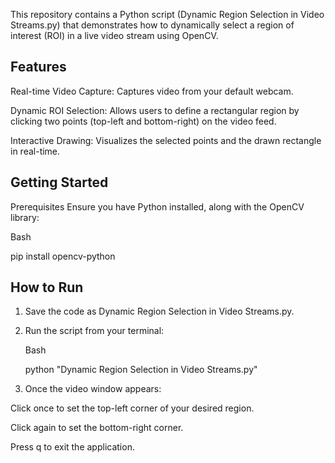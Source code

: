 This repository contains a Python script (Dynamic Region Selection in Video Streams.py) that demonstrates how to dynamically select a region of interest (ROI) in a live video stream using OpenCV.

Features
----------------------------------------------------------------------------------------------------------------------------------------
Real-time Video Capture: Captures video from your default webcam.

Dynamic ROI Selection: Allows users to define a rectangular region by clicking two points (top-left and bottom-right) on the video feed.

Interactive Drawing: Visualizes the selected points and the drawn rectangle in real-time.

Getting Started
-----------------------------------------------------------------------------------------------------------------------------------------
Prerequisites
Ensure you have Python installed, along with the OpenCV library:

Bash

pip install opencv-python

How to Run
-----------------------------------------------------------------------------------------------------------------------------------------
1. Save the code as Dynamic Region Selection in Video Streams.py.

2. Run the script from your terminal:

    Bash

    python "Dynamic Region Selection in Video Streams.py"
3. Once the video window appears:

Click once to set the top-left corner of your desired region.

Click again to set the bottom-right corner.

Press q to exit the application.
